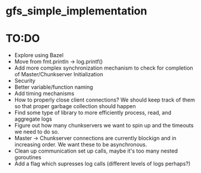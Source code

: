 # gfs_simple_implementation

# TO:DO 
- Explore using Bazel
- Move from fmt.println -> log.printf()
- Add more complex synchronization mechanism to check for completion of Master/Chunkserver Initialization
- Security
- Better variable/function naming
- Add timing mechanisms
- How to properly close client connections? We should keep track of them so that proper garbage collection should happen
- Find some type of library to more efficiently process, read, and aggregate logs
- Figure out how many chunkservers we want to spin up and the timeouts we need to do so.
- Master -> Chunkserver connections are currently blockign and in increasing order. We want these to be asynchronous.
- Clean up communication set up calls, maybe it's too many nested goroutines
- Add a flag which supresses log calls (different levels of logs perhaps?)